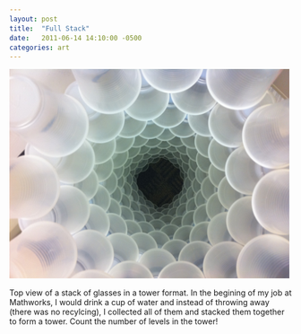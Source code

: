 ```yaml
---
layout: post
title:  "Full Stack"
date:   2011-06-14 14:10:00 -0500
categories: art
---
```


<img src="/assets/glasses.JPG" width="500px" alt="Full Stack"/>

Top view of a stack of glasses in a tower format. In the begining of my job at Mathworks, I would drink a cup of water and instead of throwing away (there was no recylcing), I collected all of them and stacked them together to form a tower. 
Count the number of levels in the tower!

